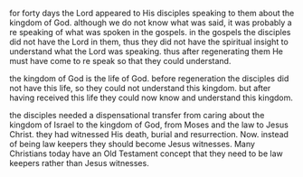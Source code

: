 for forty days the Lord appeared to His disciples speaking to them about the kingdom
of God. although we do not know what was said, it was probably a re speaking of what
was spoken in the gospels. in the gospels the disciples did not have the Lord in them,
thus they did not have the spiritual insight to understand what the Lord was speaking.
thus after regenerating them He must have come to re speak so that they could understand.

the kingdom of God is the life of God. before regeneration the disciples did not have
this life, so they could not understand this kingdom. but after having received this life
they could now know and understand this kingdom.

the disciples needed a dispensational transfer from caring about the kingdom of Israel to the kingdom of God, from Moses and the law to Jesus Christ. they had witnessed His death, burial and resurrection. Now. instead of being law keepers they should become Jesus witnesses. Many Christians today have an Old Testament concept that they need to be law keepers rather than Jesus witnesses.
